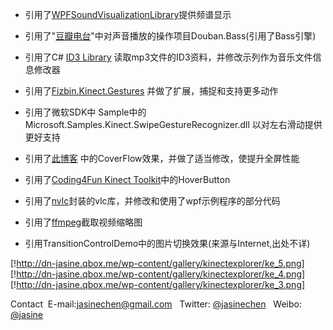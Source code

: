 * 引用了[WPFSoundVisualizationLibrary](http://wpfsvl.codeplex.com)提供频谱显示

* 引用了"[豆瓣电台](http://doubanfm.codeplex.com/)"中对声音播放的操作项目Douban.Bass(引用了Bass引擎)

* 引用了C# [ID3 Library](http://sourceforge.net/projects/csid3lib/)  读取mp3文件的ID3资料，并修改示列作为音乐文件信息修改器

* 引用了[Fizbin.Kinect.Gestures](http://github.com/EvilClosetMonkey/Fizbin.Kinect.Gestures) 并做了扩展，捕捉和支持更多动作

* 引用了微软SDK中 Sample中的 Microsoft.Samples.Kinect.SwipeGestureRecognizer.dll 以对左右滑动提供更好支持

* 引用了[此博客](http://d3dal3.blogspot.com/2009/04/wpf-cover-flow-tutorial-part-7-source.html) 中的CoverFlow效果，并做了适当修改，使提升全屏性能

* 引用了[Coding4Fun Kinect Toolkit](http://c4fkinect.codeplex.com/)中的HoverButton 

* 引用了[nvlc](http://www.codeproject.com/Articles/109639/nVLC)封装的vlc库，并修改和使用了wpf示例程序的部分代码

* 引用了[ffmpeg](http://www.ffmpeg.org/‎)截取视频缩略图

* 引用TransitionControlDemo中的图片切换效果(来源与Internet,出处不详)

[!http://dn-jasine.qbox.me/wp-content/gallery/kinectexplorer/ke_5.png]
[!http://dn-jasine.qbox.me/wp-content/gallery/kinectexplorer/ke_4.png]
[!http://dn-jasine.qbox.me/wp-content/gallery/kinectexplorer/ke_3.png]


Contact &nbsp;E-mail:[jasinechen@gmail.com](mailto://jasinechen@gmail.com) &nbsp;   Twitter: [@jasinechen](https://twitter.com/jasinechen) &nbsp; Weibo: [@jasine](http://weibo.com/jasne/)
